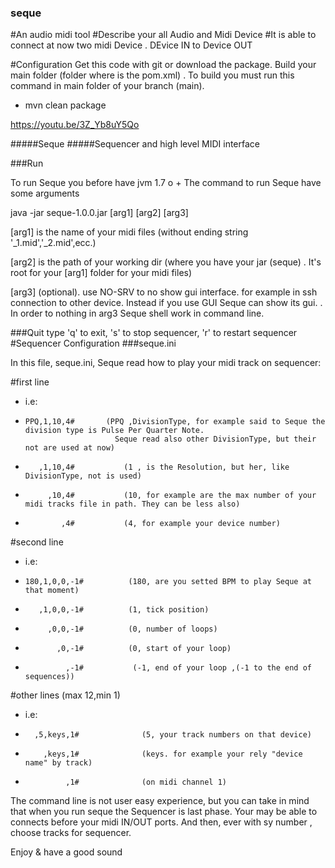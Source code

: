 ### seque

#An audio midi tool
#Describe your all Audio and Midi Device
#It is able to connect at now two midi Device . DEvice IN to Device OUT

#Configuration
Get this code with git or download the package.
Build your main folder (folder where is the pom.xml) . To build you must run this command in main folder of your branch (main).  
- mvn clean package

 
https://youtu.be/3Z_Yb8uY5Qo

 

#####Seque
#####Sequencer and high level MIDI interface

###Run

To run Seque you before have jvm 1.7 o +
The command to run Seque have some arguments

java -jar seque-1.0.0.jar [arg1] [arg2] [arg3]

[arg1] is the name of your midi files (without ending string '_1.mid','_2.mid',ecc.)

[arg2] is the path of your working dir (where you have your jar (seque) . It's root for your [arg1] folder for your midi files)

[arg3] (optional). use NO-SRV to no show gui interface. for example in ssh connection to other device. Instead if you use GUI Seque can show its gui.
. In order to nothing in arg3 Seque shell work in command line.

###Quit
type 'q' to exit, 's' to stop sequencer, 'r' to restart sequencer
#Sequencer Configuration
###seque.ini

In this file, seque.ini, Seque read how to play your midi track on sequencer:

#first line
- i.e:
-     PPQ,1,10,4#       (PPQ ,DivisionType, for example said to Seque the division type is Pulse Per Quarter Note. 
                          Seque read also other DivisionType, but their not are used at now)
-        ,1,10,4#			(1 , is the Resolution, but her, like DivisionType, not is used)
-          ,10,4#			(10, for example are the max number of your midi tracks file in path. They can be less also)
-             ,4#			(4, for example your device number)
#second line
- i.e: 
-     180,1,0,0,-1#			 (180, are you setted BPM to play Seque at that moment)
-        ,1,0,0,-1#			 (1, tick position)
-          ,0,0,-1#			 (0, number of loops)
-            ,0,-1#			 (0, start of your loop)
-              ,-1#           (-1, end of your loop ,(-1 to the end of sequences))

#other lines (max 12,min 1)
- i.e: 
-       ,5,keys,1#				(5, your track numbers on that device)
-         ,keys,1#				(keys. for example your rely "device name" by track)
-              ,1#              (on midi channel 1)

The command line is not user easy experience, but you can take in mind that when you run seque the Sequencer 
is last phase. Your may be able to connects before your midi IN/OUT ports. And then, ever with sy number , choose tracks for 
sequencer.

Enjoy 
& have a good sound



